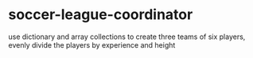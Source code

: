 # soccer-league-coordinator
use dictionary and array collections to create three teams of six players,
evenly divide the players by experience and height
